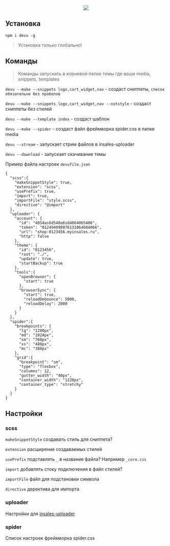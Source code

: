 <p align="center">
  <a target="_blank" href="https://www.npmjs.com/package/devu">
    <img src="https://cdn.rawgit.com/VladimirIvanin/devu/master/devu.png">
  </a>
</p>

## Установка

`npm i devu -g`

> Установка только глобально!

## Команды

> Команды запускать в корневой папке темы где ваши media, snippets, templates

`devu --make --snippets logo,cart_widget,nav` - создаст сниппеты, `список обязательно без пробелов`

`devu --make --snippets logo,cart_widget,nav --notstyle` - создаст сниппеты без стилей

`devu --make --template index` - создаст шаблон

`devu --make --spider` - создаст файл фреймворка spider.css в папке media

`devu --stream` - запускает стрим файлов в insales-uploader

`devu --download` - запускает скачивание темы

Пример файла настроек `devufile.json`
```
{
  "scss":{
    "makeSnippetStyle": true,
    "extension": "scss",
    "usePrefix": true,
    "import": true,
    "importFile": "style.scss",
    "directive": "@import"
  },
  "uploader": {
    "account": {
      "id": "4054as6d540a6sd4064065406",
      "token": "012494098076131064684066",
      "url": "shop-0123456.myinsales.ru",
      "http": false
    },
    "theme": {
      "id": "0123456",
      "root": "./",
      "update": true,
      "startBackup": true
    },
    "tools":{
      "openBrowser": {
        "start": true
      },
      "browserSync": {
        "start": true,
        "reloadDebounce": 5000,
        "reloadDelay": 2000
      }
    }
  },
  "spider":{
    "breakpoints": {
      "lg": "1200px",
      "md": "1024px",
      "sm": "768px",
      "xs": "480px",
      "mc": "380px"
    },
    "grid":{
      "breakpoint": "sm",
      "type": "flexbox",
      "columns": 12,
      "gutter_width": "40px",
      "container_width": "1220px",
      "container_type": "stretchy"
    }
  }
}
```
## Настройки

### scss

`makeSnippetStyle` создавать стиль для сниппета?

`extension` расширение создаваемых стилей

`usePrefix` подставлять `_` в название файла? Например `_core.css`

`import` добавлять стоку подключения в файл стилей?

`importFile` файл для подстановки символа

`directive` деректива для импорта

### uploader

Настройки для [insales-uploader](https://github.com/VladimirIvanin/insales-uploader)

### spider

Список настроек фреймворка spider.css
